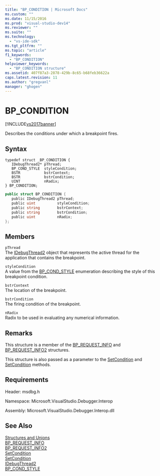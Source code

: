 ```yaml
---
title: "BP_CONDITION | Microsoft Docs"
ms.custom: ""
ms.date: 11/15/2016
ms.prod: "visual-studio-dev14"
ms.reviewer: ""
ms.suite: ""
ms.technology: 
  - "vs-ide-sdk"
ms.tgt_pltfrm: ""
ms.topic: "article"
f1_keywords: 
  - "BP_CONDITION"
helpviewer_keywords: 
  - "BP_CONDITION structure"
ms.assetid: 407f87a3-2878-429b-8c65-b68feb36622a
caps.latest.revision: 11
ms.author: "gregvanl"
manager: "ghogen"
---
```

# BP_CONDITION
[!INCLUDE[vs2017banner](../../../includes/vs2017banner.md)]

Describes the conditions under which a breakpoint fires.  
  
## Syntax  
  
```cpp#  
typedef struct _BP_CONDITION {   
   IDebugThread2* pThread;  
   BP_COND_STYLE  styleCondition;  
   BSTR           bstrContext;  
   BSTR           bstrCondition;  
   UINT           nRadix;  
} BP_CONDITION;  
```  
  
```csharp  
public struct BP_CONDITION {   
   public IDebugThread2 pThread;  
   public uint          styleCondition;  
   public string        bstrContext;  
   public string        bstrCondition;  
   public uint          nRadix;  
};  
```  
  
## Members  
 `pThread`  
 The [IDebugThread2](../../../extensibility/debugger/reference/idebugthread2.md) object that represents the active thread for the application that contains the breakpoint.  
  
 `styleCondition`  
 A value from the [BP_COND_STYLE](../../../extensibility/debugger/reference/bp-cond-style.md) enumeration describing the style of this breakpoint condition.  
  
 `bstrContext`  
 The location of the breakpoint.  
  
 `bstrCondition`  
 The firing condition of the breakpoint.  
  
 `nRadix`  
 Radix to be used in evaluating any numerical information.  
  
## Remarks  
 This structure is a member of the [BP_REQUEST_INFO](../../../extensibility/debugger/reference/bp-request-info.md) and [BP_REQUEST_INFO2](../../../extensibility/debugger/reference/bp-request-info2.md) structures.  
  
 This structure is also passed as a parameter to the [SetCondition](../../../extensibility/debugger/reference/idebugboundbreakpoint2-setcondition.md) and [SetCondition](../../../extensibility/debugger/reference/idebugpendingbreakpoint2-setcondition.md) methods.  
  
## Requirements  
 Header: msdbg.h  
  
 Namespace: Microsoft.VisualStudio.Debugger.Interop  
  
 Assembly: Microsoft.VisualStudio.Debugger.Interop.dll  
  
## See Also  
 [Structures and Unions](../../../extensibility/debugger/reference/structures-and-unions.md)   
 [BP_REQUEST_INFO](../../../extensibility/debugger/reference/bp-request-info.md)   
 [BP_REQUEST_INFO2](../../../extensibility/debugger/reference/bp-request-info2.md)   
 [SetCondition](../../../extensibility/debugger/reference/idebugboundbreakpoint2-setcondition.md)   
 [SetCondition](../../../extensibility/debugger/reference/idebugpendingbreakpoint2-setcondition.md)   
 [IDebugThread2](../../../extensibility/debugger/reference/idebugthread2.md)   
 [BP_COND_STYLE](../../../extensibility/debugger/reference/bp-cond-style.md)


